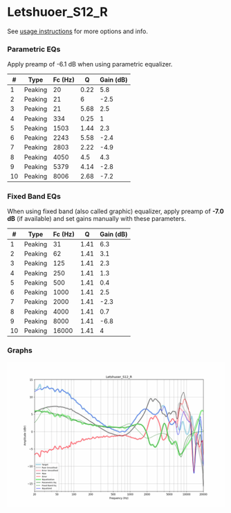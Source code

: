 # Letshuoer_S12_R
See [usage instructions](https://github.com/jaakkopasanen/AutoEq#usage) for more options and info.

### Parametric EQs
Apply preamp of -6.1 dB when using parametric equalizer.

|   # | Type    |   Fc (Hz) |    Q |   Gain (dB) |
|-----|---------|-----------|------|-------------|
|   1 | Peaking |        20 | 0.22 |         5.8 |
|   2 | Peaking |        21 | 6    |        -2.5 |
|   3 | Peaking |        21 | 5.68 |         2.5 |
|   4 | Peaking |       334 | 0.25 |         1   |
|   5 | Peaking |      1503 | 1.44 |         2.3 |
|   6 | Peaking |      2243 | 5.58 |        -2.4 |
|   7 | Peaking |      2803 | 2.22 |        -4.9 |
|   8 | Peaking |      4050 | 4.5  |         4.3 |
|   9 | Peaking |      5379 | 4.14 |        -2.8 |
|  10 | Peaking |      8006 | 2.68 |        -7.2 |

### Fixed Band EQs
When using fixed band (also called graphic) equalizer, apply preamp of **-7.0 dB** (if available) and set gains manually with these parameters.

|   # | Type    |   Fc (Hz) |    Q |   Gain (dB) |
|-----|---------|-----------|------|-------------|
|   1 | Peaking |        31 | 1.41 |         6.3 |
|   2 | Peaking |        62 | 1.41 |         3.1 |
|   3 | Peaking |       125 | 1.41 |         2.3 |
|   4 | Peaking |       250 | 1.41 |         1.3 |
|   5 | Peaking |       500 | 1.41 |         0.4 |
|   6 | Peaking |      1000 | 1.41 |         2.5 |
|   7 | Peaking |      2000 | 1.41 |        -2.3 |
|   8 | Peaking |      4000 | 1.41 |         0.7 |
|   9 | Peaking |      8000 | 1.41 |        -6.8 |
|  10 | Peaking |     16000 | 1.41 |         4   |

### Graphs
![](./Letshuoer_S12_R.png)
